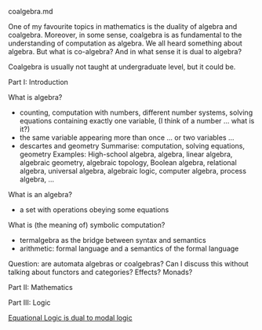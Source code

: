 coalgebra.md

One of my favourite topics in mathematics is the duality of algebra and coalgebra. Moreover, in some sense, coalgebra is as fundamental to the understanding of computation as algebra. We all heard something about algebra. But what is co-algebra? And in what sense it is dual to algebra? 

Coalgebra is usually not taught at undergraduate level, but it could be. 

Part I: Introduction

What is algebra? 
- counting, computation with numbers, different number systems, solving equations containing exactly one variable, (I think of a number ... what is it?)
- the same variable appearing more than once ... or two variables ...
- descartes and geometry
Summarise: computation, solving equations, geometry
Examples: High-school algebra, algebra, linear algebra, algebraic geometry, algebraic topology, Boolean algebra, relational algebra, universal algebra, algebraic logic, computer algebra, process algebra, ...

What is an algebra?
- a set with operations obeying some equations

What is (the meaning of) symbolic computation?
- termalgebra as the bridge between syntax and semantics
- arithmetic: formal language and a semantics of the formal language

Question: are automata algebras or coalgebras? Can I discuss this without talking about functors and categories? Effects? Monads?

Part II: Mathematics

Part III: Logic

[Equational Logic is dual to modal logic](notes/Duality-of-Equational-and-Modal-Logic.pdf)
